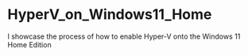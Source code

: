 # HyperV_on_Windows11_Home
I showcase the process of how to enable Hyper-V onto the Windows 11 Home Edition 
